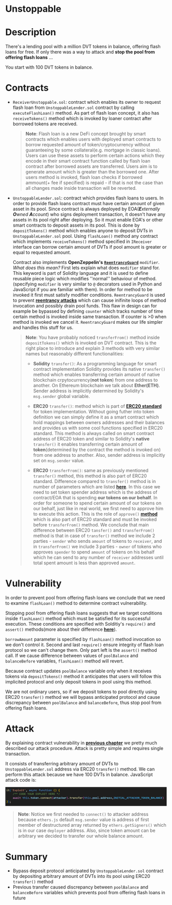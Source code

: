 # Unstoppable
# Description
 There's a lending pool with a million DVT tokens in balance, offering flash loans for free. 
 If only there was a way to attack and **stop the pool from offering flash loans** ...
 
 You start with 100 DVT tokens in balance. 
# Contracts
- `ReceiverUnstoppable.sol`: contract which enables its owner to request flash loan from `UnstoppableLender.sol` contract by calling `executeFlashLoan()` method. As part of flash loan concept, it also has `receiveTokens()` method which is invoked by loaner contract after borrowed tokens are received.

    >**Note**: Flash loan is a new DeFi concept brought by smart contracts which enables users with deployed smart contracts to borrow requested amount of token/cryptocurrency without guaranteeing by some collateral(e.g. mortgage in classic loans). Users can use these assets to perform certain actions which they encode in their smart contract function called by flash loan contract after borrowed assets are transferred. Users aim is to generate amount which is greater than the borrowed one. After users method is invoked, flash loan checks if borrowed ammount(+ fee if specified) is repaid - if that is not the case than all changes made inside transaction will be reverted.
    
- `UnstoppableLender.sol`: contract which provides flash loans to users. In order to provide flash loans contract must have certain amount of given asset in its pool. Since contract is always deployed by EOA(***E**xternally **O**wned **A**ccount*) who signs deployment transaction, it doesn't have any assets in its pool right after deploying. So it must enable EOA's or other smart contracts to deposit assets in its pool. This is done by `depositTokens()` method which enables anyone to deposit DVTs in `UnstoppableLender.sol` pool. Using `flashLoan()` method any contract which implements `receiveTokens()` method specified in `IReceiver` interface can borrow certain amount of DVTs if pool amount is greater or equal to requested amount.

    Contract also implements **OpenZeppelin's** [**`ReentrancyGuard`**](https://docs.openzeppelin.com/contracts/4.x/api/security#ReentrancyGuard) `modifier`. *What does this mean?* First lets explain what does `modifier` stand for. This keyword is part of Solidity language and it is used to define reusable piece logic which modifies ''normal'' behaviour of 
    method.(specifying `modifier` is very similar to `@` decorators used in Python and JavaScript if you are familiar with them). In order for method to be invoked it first must satisfy modifier conditions. `ReentrancyGuard` is used to prevent [**reentrancy attacks**](https://hackernoon.com/hack-solidity-reentrancy-attack) which can cause inifinite loops of method invocation and possibly drain pool funds. This flaw in design can for example be bypassed by defining `counter` which tracks number of time certain method is invoked inside same transaction. If counter is >0 when method is invoked we cancel it. `ReentrancyGuard` makes our life simpler and handles this stuff for us.

    >**Note**: You have probably noticed `transferFrom()` method inside `depositTokens()` which is invoked on DVT contract. This is the right place to introduce and explain 3 methods with very similar names but reasonably different functionalities:
    >
    > - **Solidity** `transfer()`: As a programming language for smart contract implementation Solidity provides its native `transfer()` method which enables transferring certain amount of native blockchain crpytocurrency(**not token**) from one address to another. On Ethereum blockchain we talk about **Ether(ETH)**. Sender address is implicitly determined by Solidity's `msg.sender` global variable.
    >
    > - **ERC20** `transfer()`: method which is part of [**ERC20 standard**](https://ethereum.org/en/developers/docs/standards/tokens/erc-20/) for token implementation. Without going futher into token definition we can simply define it as a smart contract which hold mappings between owners addresses and their balances and provides us with some cool functions specified in ERC20 standard. This method is always called on smart contract address of ERC20 token and similar to Solidity's **native** `transfer()` it enables transferring certain amount of **token**(determined by the contract the method is invoked on) from one address to another. Also, sender address is implicitly set on `msg.sender` value.
    >
    > - **ERC20** `transferFrom()`: same as previously mentioned `transfer()` method, this method is also part of ERC20 standard. Difference compared to `transfer()` method is in number of parameters which are listed [**here**](https://docs.openzeppelin.com/contracts/2.x/api/token/erc20#ERC20-transferFrom-address-address-uint256-). In this case we need to set token spender address which is the address of contract/EOA that is spending **our tokens on our behalf**. In order for someone to spend certain amount of our tokens on our behalf, just like in real world, we first need to approve him to execute this action. This is the role of `approve()` [**method**](https://docs.openzeppelin.com/contracts/2.x/api/token/erc20#ERC20-approve-address-uint256-) which is also part of ERC20 standard and must be invoked before `transferFrom()` method. We conclude that main difference between ERC20 `tansfer()` and `transferFrom()` method is that in case of `transfer()` method we include 2 parties - `sender` who sends `amount` of tokens to `receiver`, and in `transferFrom()` we include 3 parties - `owner` of tokens who approves `spender` to spend `amount` of tokens on his behalf which he can send to any number of `receiver` addresses until total spent amount is less than approved `amount`.

# Vulnerability
In order to prevent pool from offering flash loans we conclude that we need to examine `flashLoan()` method to determine contract vulnerability. 

Stopping pool from offering flash loans suggests that we target conditions inside `flashLoan()` method which must be satisfied for its successful execution. These conditions are specified with Solditiy's `require()` and `assert()` methods(more about their difference [**here**](https://codeforgeek.com/assert-vs-require-in-solidity/)). 

`borrowAmount` parameter is specified by `flashLoan()` method invocation so we don't control it. Second and last `require()` ensure integrity of flash loan protocol so we can't change them. Only part left is the `assert()` method call. If we cause difference between values of `poolBalance` and `balanceBefore` variables, `flashLoan()` method will revert. 

Because contract updates `poolBalance` variable only when it receives tokens via `depositTokens()` method it anticipates that users will follow this implicited protocol and only deposit tokens in pool using this method. 

We are not ordinary users, so if we deposit tokens to pool directly using ERC20 `transfer()` method we will bypass anticipated protocol and cause discrepancy between `poolBalance` and `balanceBefore`, thus stop pool from offering flash loans.
# Attack
By explaining contract vulnerability in [**previous chapter**](#Vulnerability) we pretty much described our attack procedure. Attack is pretty simple and requires single transaction. 

It consists of transferring arbitrary amount of DVTs to `UnstoppableLender.sol` address via ERC20 `transfer()` method. We can perform this attack because we have 100 DVTs in balance. JavaScript attack code is:

![JavaScript attack code](../../images/unstoppable/unstoppable.PNG)

>**Note**: Notice we first needed to `connect()` to attacker address because `ethers.js` default `msg.sender` value is address of first member of destructured array returned by `ethers.getSigners()` which is in our case `deployer` address. Also, since token amount can be arbitrary we decided to transfer our whole balance amount.
# Summary
- Bypass deposit protocol anticipated by `UnstoppableLender.sol` contract by depositing arbitrary amount of DVTs into its pool using ERC20 `transfer()` method
- Previous transfer caused discrepancy between `poolBalance` and `balanceBefore` variables which prevents pool from offering flash loans in future
